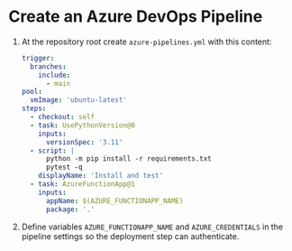 # Create an Azure DevOps Pipeline

1. At the repository root create `azure-pipelines.yml` with this content:
   ```yaml
   trigger:
     branches:
       include:
         - main
   pool:
     vmImage: 'ubuntu-latest'
   steps:
     - checkout: self
     - task: UsePythonVersion@0
       inputs:
         versionSpec: '3.11'
     - script: |
         python -m pip install -r requirements.txt
         pytest -q
       displayName: 'Install and test'
     - task: AzureFunctionApp@1
       inputs:
         appName: $(AZURE_FUNCTIONAPP_NAME)
         package: '.'
   ```
2. Define variables `AZURE_FUNCTIONAPP_NAME` and `AZURE_CREDENTIALS` in the
   pipeline settings so the deployment step can authenticate.
